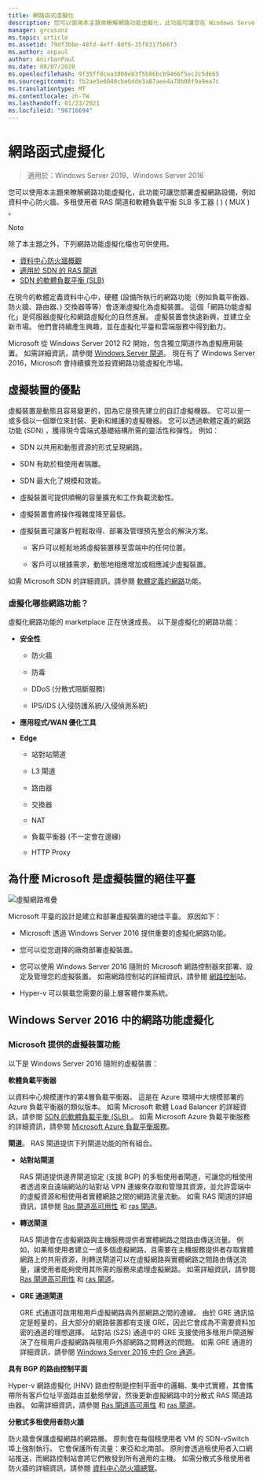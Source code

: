 ```yaml
---
title: 網路函式虛擬化
description: 您可以使用本主題來瞭解網路功能虛擬化，此功能可讓您在 Windows Server 2019 和2016中部署虛擬網路設備，例如資料中心防火牆、多租使用者 RAS 閘道，以及 (SLB) 的軟體負載平衡。
manager: grcusanz
ms.topic: article
ms.assetid: 79df3bbe-48fd-4eff-8df6-35f6317566f3
ms.author: anpaul
author: AnirbanPaul
ms.date: 08/07/2020
ms.openlocfilehash: 9f35ff0cea3800eb3f5b86bcb9466f5ec2c5d665
ms.sourcegitcommit: fb2ae5e6040cbe6dde3a87aee4a78b08f9a9ea7c
ms.translationtype: MT
ms.contentlocale: zh-TW
ms.lasthandoff: 01/23/2021
ms.locfileid: "98716694"
---
```

# <a name="network-function-virtualization"></a>網路函式虛擬化

>適用於：Windows Server 2019、Windows Server 2016

您可以使用本主題來瞭解網路功能虛擬化，此功能可讓您部署虛擬網路設備，例如資料中心防火牆、多租使用者 RAS 閘道和軟體負載平衡 SLB 多工器 \( \) \( MUX \) 。

>[!NOTE]
>除了本主題之外，下列網路功能虛擬化檔也可供使用。
> - [資料中心防火牆概觀](../../../sdn/technologies/network-function-virtualization/../../../sdn/technologies/network-function-virtualization/Datacenter-Firewall-Overview.md)
> - [適用於 SDN 的 RAS 閘道](../../../sdn/technologies/network-function-virtualization/RAS-Gateway-for-SDN.md)
> - [SDN 的軟體負載平衡 (SLB)](./software-load-balancing-for-sdn.md)

在現今的軟體定義資料中心中，硬體 (設備所執行的網路功能（例如負載平衡器、防火牆、路由器、) 交換器等等）會逐漸虛擬化為虛擬裝置。 這個「網路功能虛擬化」是伺服器虛擬化和網路虛擬化的自然進展。 虛擬裝置會快速新興，並建立全新市場。 他們會持續產生興趣，並在虛擬化平臺和雲端服務中得到動力。

Microsoft 從 Windows Server 2012 R2 開始，包含獨立閘道作為虛擬應用裝置。 如需詳細資訊，請參閱 [Windows Server 閘道](/previous-versions/windows/it-pro/windows-server-2012-R2-and-2012/dn313101(v=ws.11))。 現在有了 Windows Server 2016，Microsoft 會持續擴充並投資網路功能虛擬化市場。

## <a name="virtual-appliance-benefits"></a>虛擬裝置的優點
虛擬裝置是動態且容易變更的，因為它是預先建立的自訂虛擬機器。 它可以是一或多個以一個單位來封裝、更新和維護的虛擬機器。 您可以透過軟體定義的網路功能 (SDN) ，獲得現今雲端式基礎結構所需的靈活性和彈性。 例如：

-   SDN 以共用和動態資源的形式呈現網路。

-   SDN 有助於租使用者隔離。

-   SDN 最大化了規模和效能。

-   虛擬裝置可提供順暢的容量擴充和工作負載流動性。

-   虛擬裝置會將操作複雜度降至最低。

-   虛擬裝置可讓客戶輕鬆取得、部署及管理預先整合的解決方案。

    -   客戶可以輕鬆地將虛擬裝置移至雲端中的任何位置。

    -   客戶可以根據需求，動態地相應增加或相應減少虛擬裝置。

如需 Microsoft SDN 的詳細資訊，請參閱 [軟體定義的網路](../../software-defined-networking.md)功能。

### <a name="what-network-functions-are-being-virtualized"></a>虛擬化哪些網路功能？
虛擬化網路功能的 marketplace 正在快速成長。 以下是虛擬化的網路功能：

-   **安全性**

    -   防火牆

    -   防毒

    -   DDoS (分散式阻斷服務) 

    -   IPS/IDS (入侵防護系統/入侵偵測系統) 

-   **應用程式/WAN 優化工具**

-   **Edge**

    -   站對站閘道

    -   L3 閘道

    -   路由器

    -   交換器

    -   NAT

    -   負載平衡器 (不一定會在邊緣) 

    -   HTTP Proxy

## <a name="why-microsoft-is-a-great-platform-for-virtual-appliances"></a>為什麼 Microsoft 是虛擬裝置的絕佳平臺
![虛擬網路堆疊](../../../media/Network-Function-Virtualization/Microsoft-Network-Function-Virtualization.png)

Microsoft 平臺的設計是建立和部署虛擬裝置的絕佳平臺。 原因如下：

-   Microsoft 透過 Windows Server 2016 提供重要的虛擬化網路功能。

-   您可以從您選擇的廠商部署虛擬裝置。

-   您可以使用 Windows Server 2016 隨附的 Microsoft 網路控制器來部署、設定及管理您的虛擬裝置。 如需網路控制站的詳細資訊，請參閱 [網路控制](../../../sdn/technologies/network-controller/Network-Controller.md)站。

-   Hyper-v 可以裝載您需要的最上層客體作業系統。

## <a name="network-function-virtualization-in-windows-server-2016"></a>Windows Server 2016 中的網路功能虛擬化

### <a name="virtual-appliances-functions-provided-by-microsoft"></a>Microsoft 提供的虛擬裝置功能
以下是 Windows Server 2016 隨附的虛擬裝置：

**軟體負載平衡器**

以資料中心規模運作的第4層負載平衡器。 這是在 Azure 環境中大規模部署的 Azure 負載平衡器的類似版本。 如需 Microsoft 軟體 Load Balancer 的詳細資訊，請參閱 [SDN 的軟體負載平衡 (SLB) ](/previous-versions/windows/server/mt632286(v=ws.12))。 如需 Microsoft Azure 負載平衡服務的詳細資訊，請參閱 [Microsoft Azure 負載平衡服務](https://azure.microsoft.com/blog/2014/04/08/microsoft-azure-load-balancing-services/)。

**閘道**。 RAS 閘道提供下列閘道功能的所有組合。

-   **站對站閘道**

    RAS 閘道提供邊界閘道協定 (支援 BGP) 的多租使用者閘道，可讓您的租使用者透過來自遠端網站的站對站 VPN 連線來存取和管理其資源，並允許雲端中的虛擬資源和租使用者實體網路之間的網路流量流動。 如需 RAS 閘道的詳細資訊，請參閱 [Ras 閘道高可用性](/previous-versions/windows/server/mt631692(v=ws.12)) 和 [ras 閘道](../../../../remote/remote-access/ras-gateway/ras-gateway.md)。

-   **轉送閘道**

    RAS 閘道會在虛擬網路與主機服務提供者實體網路之間路由傳送流量。 例如，如果租使用者建立一或多個虛擬網路，且需要在主機服務提供者存取實體網路上的共用資源，則轉送閘道可以在虛擬網路與實體網路之間路由傳送流量，讓使用者能夠使用其所需的服務來處理虛擬網路。 如需詳細資訊，請參閱 [Ras 閘道高可用性](/previous-versions/windows/server/mt631692(v=ws.12)) 和 [ras 閘道](../../../../remote/remote-access/ras-gateway/ras-gateway.md)。

-   **GRE 通道閘道**

    GRE 式通道可啟用租用戶虛擬網路與外部網路之間的連線。 由於 GRE 通訊協定是輕量的，且大部分的網路裝置都有支援 GRE，因此它會成為不需要資料加密的通道的理想選擇。 站對站 (S2S) 通道中的 GRE 支援使用多租用戶閘道解決了在租用戶虛擬網路與租用戶外部網路之間轉送的問題。 如需 GRE 通道的詳細資訊，請參閱 [Windows Server 2016 中的 Gre 通道](../../../../remote/remote-access/ras-gateway/gre-tunneling-windows-server.md)。

**具有 BGP 的路由控制平面**

Hyper-v 網路虛擬化 (HNV) 路由控制是控制平面中的邏輯、集中式實體，其會攜帶所有客戶位址平面路由並動態學習，然後更新虛擬網路中的分散式 RAS 閘道路由器。 如需詳細資訊，請參閱 [Ras 閘道高可用性](/previous-versions/windows/server/mt631692(v=ws.12)) 和 [ras 閘道](../../../../remote/remote-access/ras-gateway/ras-gateway.md)。

**分散式多租使用者防火牆**

防火牆會保護虛擬網路的網路層。 原則會在每個租使用者 VM 的 SDN-vSwitch 埠上強制執行。 它會保護所有流量：東亞和北南部。 原則會透過租使用者入口網站推送，而網路控制站會將它們散發到所有適用的主機。 如需分散式多租使用者防火牆的詳細資訊，請參閱 [資料中心防火牆總覽](../../../sdn/technologies/network-function-virtualization/../../../sdn/technologies/network-function-virtualization/Datacenter-Firewall-Overview.md)。